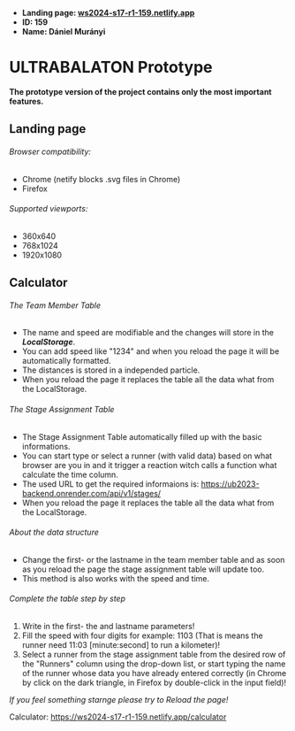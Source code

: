 * **Landing page: [ws2024-s17-r1-159.netlify.app](https://ws2024-s17-r1-159.netlify.app)**
* **ID: 159**
* **Name: Dániel Murányi**

# ULTRABALATON Prototype

**The prototype version of the project contains only the most important features.**

## Landing page

###### Browser compatibility:
* Chrome (netify blocks .svg files in Chrome)
* Firefox

###### Supported viewports:
* 360x640
* 768x1024
* 1920x1080

## Calculator

###### The Team Member Table
* The name and speed are modifiable and the changes will store in the **_LocalStorage_**.
* You can add speed like "1234" and when you reload the page it will be automatically formatted.
* The distances is stored in a independed particle.
* When you reload the page it replaces the table all the data what from the LocalStorage.


###### The Stage Assignment Table
* The Stage Assignment Table automatically filled up with the basic informations.
* You can start type or select a runner (with valid data) based on what browser are you in and it trigger a reaction witch calls a function what calculate the time column.
* The used URL to get the required informaions is: https://ub2023-backend.onrender.com/api/v1/stages/
* When you reload the page it replaces the table all the data what from the LocalStorage.

###### About the data structure
* Change the first- or the lastname in the team member table and as soon as you reload the page the stage assignment table will update too.
* This method is also works with the speed and time.

###### Complete the table step by step
1. Write in the first- the and lastname parameters!
2. Fill the speed with four digits for example: 1103 (That is means the runner need 11:03 [minute:second] to run a kilometer)!
3. Select a runner from the stage assignment table from the desired row of the "Runners" column using the drop-down list, or start typing the name of the runner whose data you have already entered correctly (in Chrome by click on the dark triangle, in Firefox by double-click in the input field)!

_If you feel something starnge please try to Reload the page!_

Calculator: https://ws2024-s17-r1-159.netlify.app/calculator
